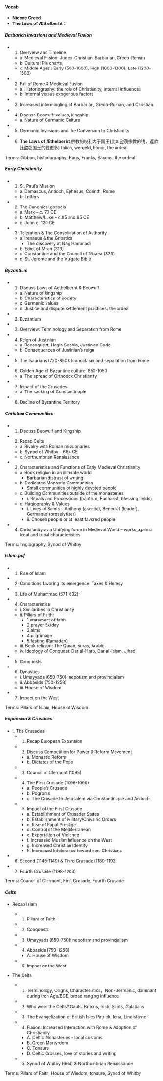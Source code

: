 #### Vocab

* **Nicene Creed**
* **The Laws of Æthelberht**：







##### Barbarian Invasions and Medieval Fusion
* 1. Overview and Timeline
  - a. Medieval Fusion: Judeo-Christian, Barbarian, Greco-Roman
  - b. Cultural Pie charts
  - c. Middle Ages : Early (500-1000), High (1000-1300), Late (1300-1500)
* 2. Fall of Rome & Medieval Fusion
  - a. Historiography: the role of Christianity, internal influences
  - b. Internal versus exogenous factors
* 3. Increased intermingling of Barbarian, Greco-Roman, and Christian
* 4. Discuss Beowulf: values, kingship
  - a. Nature of Germanic Culture
* 5. Germanic Invasions and the Conversion to Christianity
* 6. **The Laws of Æthelberht**:宗教的权利大于国王(比如盗窃宗教的钱，返款比盗窃国王的钱更多) talion, wergeld, honor, the ordeal

Terms: Gibbon, historiography, Huns, Franks, Saxons, the ordeal


##### Early Christianity
* 1. St. Paul’s Mission
  - a. Damascus, Antioch, Ephesus, Corinth, Rome
  - b. Letters
* 2. The Canonical gospels
  - a. Mark – c. 70 CE
  - b. Matthew/Luke – c.85 and 95 CE
  - c. John c. 120 CE
* 3. Toleration & The Consolidation of Authority
  - a. Irenaeus & the Gnostics
    - The discovery at Nag Hammadi
  - b. Edict of Milan (313)
  - c. Constantine and the Council of Nicaea (325)
  - d. St. Jerome and the Vulgate Bible


##### Byzantium
* 1. Discuss Laws of Aethelberht & Beowulf
  - a. Nature of kingship
  - b. Characteristics of society
  - c. Germanic values
  - d. Justice and dispute settlement practices: the ordeal
* 2. Byzantium
* 3. Overview: Terminology and Separation from Rome
* 4. Reign of Justinian
  - a. Reconquest, Hagia Sophia, Justinian Code
  - b. Consequences of Justinian’s reign
* 5. The Isaurians (720-850): Iconoclasm and separation from Rome
* 6. Golden Age of Byzantine culture: 850-1050
  - a. The spread of Orthodox Christianity
* 7. Impact of the Crusades
  - a. The sacking of Constantinople
* 8. Decline of Byzantine Territory


##### Christian Communities

* 1. Discuss Beowulf and Kingship
* 2. Recap Celts
  * a. Rivalry with Roman missionaries
  * b. Synod of Whitby – 664 CE
  * c. Northumbrian Renaissance
* 3. Characteristics and Functions of Early Medieval Christianity
  * a. Book religion in an illiterate world
    * Barbarian distrust of writing
  * b. Dedicated Monastic Communities
    * Small communities of highly devoted people
  - c. Building Communities outside of the monasteries
    - i. Rituals and Processions (baptism, Eucharist, blessing fields)
  - d. Hagiography & Values
    - i. Lives of Saints – Anthony (ascetic), Benedict (leader), Germanus (proselytizer)
    - ii. Chosen people or at least favored people
* 4. Christianity as a Unifying force in Medieval World – works against local and tribal characteristics

Terms: hagiography, Synod of Whitby




##### Islam.pdf
* 1. Rise of Islam
* 2. Conditions favoring its emergence: Taxes & Heresy
* 3. Life of Muhammad (571-632):
* 4. Characteristics
  * i. Similarities to Christianity
  * ii. Pillars of Faith:
    * 1.statement of faith
    * 2.prayer 5x/day
    * 3.alms
    * 4.pilgrimage
    * 5.fasting (Ramadan)
  - iii. Book religion: The Quran, suras, Arabic
  - iv. Ideology of Conquest: Dar al-Harb, Dar al-Islam, Jihad
* 5. Conquests
* 6. Dynasties
  * i. Umayyads (650-750): nepotism and provincialism
  * ii. Abbasids (750-1258)
  * iii. House of Wisdom
* 7. Impact on the West

Terms: Pillars of Islam, House of Wisdom


##### Expansion & Crusades
* I. The Crusades
  * 1. Recap European Expansion
  - 2. Discuss Competition for Power & Reform Movement
    - a. Monastic Reform
    - b. Dictates of the Pope
  - 3. Council of Clermont (1095)
  - 4. The First Crusade (1096-1099)
    - a. People’s Crusade
    - b. Pogroms
    - c. The Crusade to Jerusalem via Constantinople and Antioch
  - 5. Impact of the First Crusade
    * a. Establishment of Crusader States
    * b. Establishment of Military/Chivalric Orders
    * c. Rise of Papal Prestige
    * d. Control of the Mediterranean
    * e. Exportation of Violence
    * f. Increased Muslim Influence on the West
    * g. Increased Christian Identity
    * h. Increased Intolerance toward non-Christians
* 6. Second (1145-1149) & Third Crusade (1189-1193)
* 7. Fourth Crusade (1198-1203)

Terms: Council of Clermont, First Crusade, Fourth Crusade


##### Celts
* Recap Islam
  - 1. Pillars of Faith
  - 2. Conquests
  - 3. Umayyads (650-750): nepotism and provincialism
  - 4. Abbasids (750-1258)
    - A. House of Wisdom
  - 5. Impact on the West


*  The Celts
    - 1. Terminology, Origns, Characteristics，Non-Germanic, dominant during iron Age/BCE, broad ranging influence
    - 2. Who were the Celts? Gauls, Britons, Irish, Scots, Galatians
    - 3. The Evangelization of British Isles
  Patrick, Iona, Lindisfarne
    - 4. Fusion: Increased Interaction with Rome & Adoption of Christianity
      - A. Celtic Monasteries - local customs
      - B. Green Martyrdom
      - C. Tonsure
      - D. Celtic Crosses, love of stories and writing
    - 5. Synod of Whitby (664) & Northumbrian Renaissance


Terms: Pillars of Faith, House of Wisdom, tonsure, Synod of Whitby
